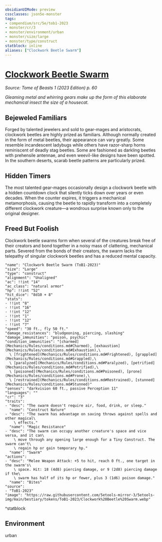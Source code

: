 ```yaml
---
obsidianUIMode: preview
cssclasses: json5e-monster
tags:
- compendium/src/5e/tob1-2023
- monster/cr/3
- monster/environment/urban
- monster/size/large
- monster/type/construct
statblock: inline
aliases: ["Clockwork Beetle Swarm"]
---
```

# [Clockwork Beetle Swarm](Mechanics\bestiary\construct/clockwork-beetle-swarm-tob1-2023.md)
*Source: Tome of Beasts 1 (2023 Edition) p. 60*  

*Gleaming metal and whirring gears make up the form of this elaborate mechanical insect the size of a housecat.*

## Bejeweled Familiars

Forged by talented jewelers and sold to gear-mages and aristocrats, clockwork beetles are highly prized as familiars. Although normally created in the form of metal beetles, their appearance can vary greatly. Some resemble incandescent ladybugs while others have razor-sharp horns reminiscent of deadly stag beetles. Some are fashioned as darkling beetles with prehensile antennae, and even weevil-like designs have been spotted. In the southern deserts, scarab beetle patterns are particularly prized.

## Hidden Timers

The most talented gear-mages occasionally design a clockwork beetle with a hidden countdown clock that silently ticks down over years or even decades. When the counter expires, it triggers a mechanical metamorphosis, causing the beetle to rapidly transform into a completely different clockwork creature—a wondrous surprise known only to the original designer.

## Freed But Foolish

Clockwork beetle swarms form when several of the creatures break free of their creators and bond together in a noisy mass of clattering, mechanical parts. Severed from the bonds of their creators, the swarm lacks the telepathy of singular clockwork beetles and has a reduced mental capacity.

```statblock
"name": "Clockwork Beetle Swarm (ToB1-2023)"
"size": "Large"
"type": "construct"
"alignment": "Unaligned"
"ac": !!int "14"
"ac_class": "natural armor"
"hp": !!int "52"
"hit_dice": "8d10 + 8"
"stats":
- !!int "8"
- !!int "16"
- !!int "12"
- !!int "1"
- !!int "12"
- !!int "7"
"speed": "30 ft., fly 50 ft."
"damage_resistances": "bludgeoning, piercing, slashing"
"damage_immunities": "poison, psychic"
"condition_immunities": "[charmed](Mechanics/Rules/conditions.md#Charmed), [exhaustion](Mechanics/Rules/conditions.md#Exhaustion),\
  \ [frightened](Mechanics/Rules/conditions.md#Frightened), [grappled](Mechanics/Rules/conditions.md#Grappled),\
  \ [paralyzed](Mechanics/Rules/conditions.md#Paralyzed), [petrified](Mechanics/Rules/conditions.md#Petrified),\
  \ [poisoned](Mechanics/Rules/conditions.md#Poisoned), [prone](Mechanics/Rules/conditions.md#Prone),\
  \ [restrained](Mechanics/Rules/conditions.md#Restrained), [stunned](Mechanics/Rules/conditions.md#Stunned)"
"senses": "darkvision 60 ft., passive Perception 11"
"languages": ""
"cr": "3"
"traits":
- "desc": "The swarm doesn't require air, food, drink, or sleep."
  "name": "Construct Nature"
- "desc": "The swarm has advantage on saving throws against spells and other magical\
    \ effects."
  "name": "Magic Resistance"
- "desc": "The swarm can occupy another creature's space and vice versa, and it can\
    \ move through any opening large enough for a Tiny Construct. The swarm can't\
    \ regain hp or gain temporary hp."
  "name": "Swarm"
"actions":
- "desc": "Melee Weapon Attack: +5 to hit, reach 0 ft., one target in the swarm's\
    \ space. Hit: 18 (4d8) piercing damage, or 9 (2d8) piercing damage if the\
    \ swarm has half of its hp or fewer, plus 3 (1d6) poison damage."
  "name": "Bites"
"source":
- "ToB1-2023"
"image": "https://raw.githubusercontent.com/5etools-mirror-3/5etools-img/main/bestiary/tokens/ToB1-2023/Clockwork%20Beetle%20Swarm.webp"
```
^statblock

## Environment

urban